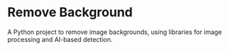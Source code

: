 # Remove Background
A Python project to remove image backgrounds, using libraries for image processing and AI-based detection.
